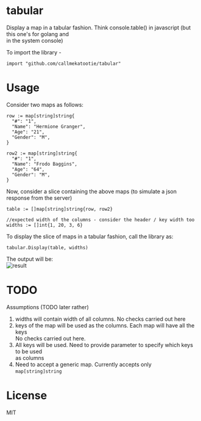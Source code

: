 # tabular
Display a map in a tabular fashion. Think console.table() in javascript (but this one's for golang and  
in the system console)

To import the library - 
```golang
import "github.com/callmekatootie/tabular"
```

# Usage

Consider two maps as follows:
```golang
row := map[string]string{
  "#": "1",
  "Name": "Hermione Granger",
  "Age": "21",
  "Gender": "M",
}

row2 := map[string]string{
  "#": "1",
  "Name": "Frodo Baggins",
  "Age": "64",
  "Gender": "M",
}
```

Now, consider a slice containing the above maps (to simulate a json response from the server)
```golang
table := []map[string]string{row, row2}

//expected width of the columns - consider the header / key width too
widths := []int{1, 20, 3, 6}
```

To display the slice of maps in a tabular fashion, call the library as:
```golang
tabular.Display(table, widths)
```

The output will be:  
![result](http://i.imgur.com/NXuMeFo.png)

# TODO
Assumptions (TODO later rather)  
1. widths will contain width of all columns. No checks carried out here  
2. keys of the map will be used as the columns. Each map will have all the keys  
No checks carried out here.  
3. All keys will be used. Need to provide parameter to specify which keys to be used  
as columns  
4. Need to accept a generic map. Currently accepts only `map[string]string`  

# License
MIT
